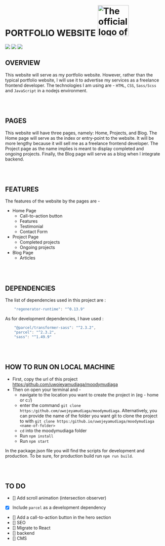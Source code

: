 
# PORTFOLIO WEBSITE <img src="images/logo.png" alt="The official logo of Mudi" width="100px">

[![](https://img.shields.io/badge/Twitter-%40moodymudiaga-9cf?style=plastic&logo=twitter&labelColor=white&logoWidth=20)](https://twitter.com/MoodyMudiaga)
[![](https://img.shields.io/badge/LinkedIn-Mudiaga%20Moody%20Uwojeya-blue?style=plastic&logo=linkedin&labelColor=lightgrey&logoWidth=20)](https://www.linkedin.com/in/mudiaga-moody-uwojeya)
[![](https://img.shields.io/badge/Gmail-mudiagauwojeya@gmail.com-red?style=plastic&logo=gmail&labelColor=lightgrey&logoWidth=20)](mailto:moody.mudiaga@gmail.com)

## OVERVIEW

This website will serve as my portfolio website. However, rather than the typical portfolio website, I will use it to advertise my services as a freelance frontend developer. The technologies I am using are - `HTML`, `CSS`, `Sass/Scss` and `JavaScript` in a nodejs environment.

<br>
<br>

## PAGES

This website will have three pages, namely: Home, Projects, and Blog. The Home page will serve as the index or entry-point to the website. It will be more lengthy because it will sell me as a freelance frontend developer. The Project page as the name implies is meant to display completed and ongoing projects. Finally, the Blog page will serve as a blog when I integrate backend.

<br>
<br>

## FEATURES

The features of the website by the pages are -
+ Home Page
    * Call-to-action button
    * Features
    * Testimonial
    * Contact Form
+ Project Page
    * Completed projects
    * Ongoing projects
+ Blog Page
    * Articles

<br>
<br>

## DEPENDENCIES

The list of dependencies used in this project are :
```javascript
    "regenerator-runtime": "^0.13.9"
```
As for development dependencies, I have used :
```javascript
    "@parcel/transformer-sass": "^2.3.2",
    "parcel": "^2.3.2",
    "sass": "^1.49.9"
```
<br>
<br>

## HOW TO RUN ON LOCAL MACHINE

* First, copy the url of this project [https:/github.com/uwojeyamudiaga/moodymudiaga](https:/github.com/uwojeyamudiaga/moodymudiaga)
* Then on open your terminal and -
    - navigate to the location you want to create the project in (eg - home or c:/)
    - enter the command `git clone https:/github.com/uwojeyamudiaga/moodymudiaga`. Alternatively, you can provide the name of the folder you want git to clone the project to with `git clone https:/github.io/uwojeyamudiaga/moodymudiaga <name-of-folder>`
    - `cd` into the moodymudiaga folder
    - Run `npm install`
    - Run `npm start`

In the package.json file you will find the scripts for development and production. To be sure, for production build run `npm run build`.

<br>
<br>

## TO DO

+ [] Add scroll animation (intersection observer)
+ [x] Include `parcel` as a development dependency
+ [] Add a call-to-action button in the hero section
+ [] SEO
+ [] Migrate to React
+ [] backend
+ [] CMS

